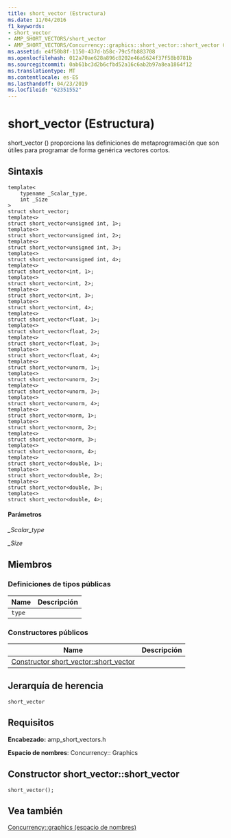 ```yaml
---
title: short_vector (Estructura)
ms.date: 11/04/2016
f1_keywords:
- short_vector
- AMP_SHORT_VECTORS/short_vector
- AMP_SHORT_VECTORS/Concurrency::graphics::short_vector::short_vector Constructor
ms.assetid: e4f50b8f-1150-437d-b58c-79c5fb883708
ms.openlocfilehash: 012a70ae628a896c8202e46a5624f37f58b0781b
ms.sourcegitcommit: 0ab61bc3d2b6cfbd52a16c6ab2b97a8ea1864f12
ms.translationtype: MT
ms.contentlocale: es-ES
ms.lasthandoff: 04/23/2019
ms.locfileid: "62351552"
---
```

# <a name="shortvector-structure"></a>short_vector (Estructura)

short_vector () proporciona las definiciones de metaprogramación que son útiles para programar de forma genérica vectores cortos.

## <a name="syntax"></a>Sintaxis

```
template<
    typename _Scalar_type,
    int _Size
>
struct short_vector;
template<>
struct short_vector<unsigned int, 1>;
template<>
struct short_vector<unsigned int, 2>;
template<>
struct short_vector<unsigned int, 3>;
template<>
struct short_vector<unsigned int, 4>;
template<>
struct short_vector<int, 1>;
template<>
struct short_vector<int, 2>;
template<>
struct short_vector<int, 3>;
template<>
struct short_vector<int, 4>;
template<>
struct short_vector<float, 1>;
template<>
struct short_vector<float, 2>;
template<>
struct short_vector<float, 3>;
template<>
struct short_vector<float, 4>;
template<>
struct short_vector<unorm, 1>;
template<>
struct short_vector<unorm, 2>;
template<>
struct short_vector<unorm, 3>;
template<>
struct short_vector<unorm, 4>;
template<>
struct short_vector<norm, 1>;
template<>
struct short_vector<norm, 2>;
template<>
struct short_vector<norm, 3>;
template<>
struct short_vector<norm, 4>;
template<>
struct short_vector<double, 1>;
template<>
struct short_vector<double, 2>;
template<>
struct short_vector<double, 3>;
template<>
struct short_vector<double, 4>;
```

#### <a name="parameters"></a>Parámetros

*_Scalar_type*<br/>

*_Size*<br/>

## <a name="members"></a>Miembros

### <a name="public-typedefs"></a>Definiciones de tipos públicas

|Name|Descripción|
|----------|-----------------|
|`type`||

### <a name="public-constructors"></a>Constructores públicos

|Name|Descripción|
|----------|-----------------|
|[Constructor short_vector::short_vector](#ctor)||

## <a name="inheritance-hierarchy"></a>Jerarquía de herencia

`short_vector`

## <a name="requirements"></a>Requisitos

**Encabezado:** amp_short_vectors.h

**Espacio de nombres**: Concurrency:: Graphics

##  <a name="ctor"></a>  Constructor short_vector::short_vector

```
short_vector();
```

## <a name="see-also"></a>Vea también

[Concurrency::graphics (espacio de nombres)](concurrency-graphics-namespace.md)
